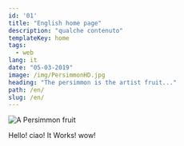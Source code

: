 ```yaml
---
id: '01'
title: "English home page"
description: "qualche contenuto"
templateKey: home
tags:
  - web
lang: it
date: "05-03-2019"
image: /img/PersimmonHD.jpg
heading: "The persimmon is the artist fruit..."
path: /en/
slug: /en/
---
```

![A Persimmon fruit](https://upload.wikimedia.org/wikipedia/commons/c/c7/Persimmon.jpg)

Hello! ciao! It Works! wow!
